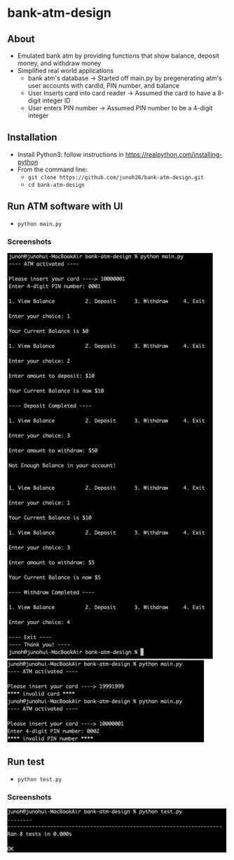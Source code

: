 # bank-atm-design

## About

* Emulated bank atm by providing functions that show balance, deposit money, and withdraw money 
* Simplified real world applications
   * bank atm's database -> Started off main.py by pregenerating atm's user accounts with cardId, PIN number, and balance 
   * User Inserts card into card reader -> Assumed the card to have a 8-digit integer ID
   * User enters PIN number -> Assumed PIN number to be a 4-digit integer

## Installation
* Install Python3: follow instructions in <https://realpython.com/installing-python>
* From the command line: 
  * `git clone https://github.com/junoh26/bank-atm-design.git`
  * `cd bank-atm-design`

## Run ATM software with UI
* `python main.py`
### Screenshots
![ATM terminal UI](atmUI.png)        ![ATM terminal UI](atmUI2.png) 

## Run test
* `python test.py`
### Screenshots
![ATM terminal UI](test.png) 

